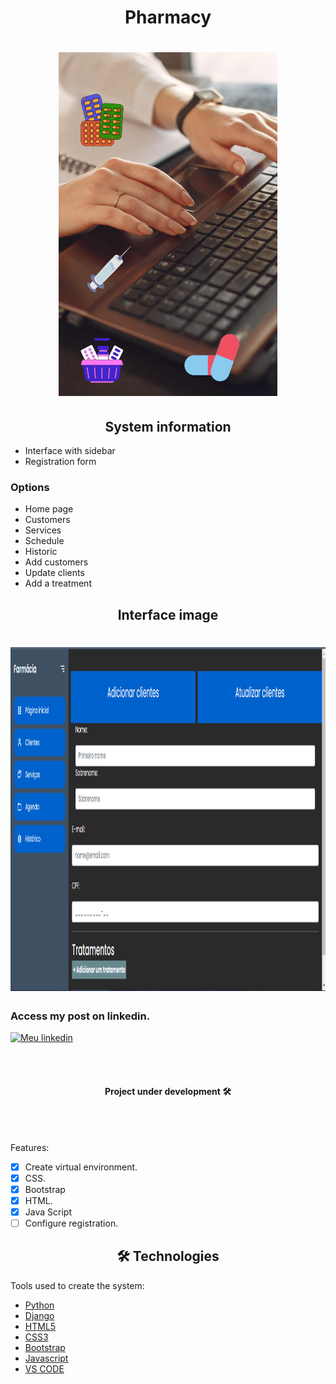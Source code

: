 <h1 align="center">Pharmacy</h1>

<h1 align="center">
<img src= "Image_readme/Projeto_Pharmy.png" width="350" height="550" />
</h1>

<h2 align="center">
System information
</h2>

- Interface with sidebar
- Registration form

<h3>Options</h3>

- Home page
- Customers
- Services
- Schedule
- Historic
- Add customers
- Update clients
- Add a treatment

<h2 align="center">
Interface image
</h2>

<h1 align="center">
<img src= "Image_readme/interface_pharm.png" width="950" height="550" />
</h1>

<h3>Access my post on linkedin.</h3>

[![Meu linkedin](https://img.shields.io/badge/LinkedIn-0077B5?style=for-the-badge&logo=linkedin&logoColor=white)](https://www.linkedin.com/posts/leandro-pedroso14_python-django-developer-activity-7009205103064678400-0KPx?utm_source=share&utm_medium=member_desktop)

<br>
<br>

<h4 align="center"> 
	 Project under development 🛠️
</h4>

<br>
<br>

Features:

- [x]  Create virtual environment.
- [x]  CSS.
- [x]  Bootstrap
- [x]  HTML.
- [x]  Java Script
- [ ]  Configure registration.

<h2 align="center">
 🛠 Technologies
</h2>

Tools used to create the system:

- [Python](https://www.python.org/)
- [Django](https://www.djangoproject.com/)
- [HTML5](https://html.spec.whatwg.org/)
- [CSS3](https://www.w3.org/TR/css3-roadmap/)
- [Bootstrap](https://getbootstrap.com/)
- [Javascript](https://www.javascript.com/)
- [VS CODE](https://code.visualstudio.com/)